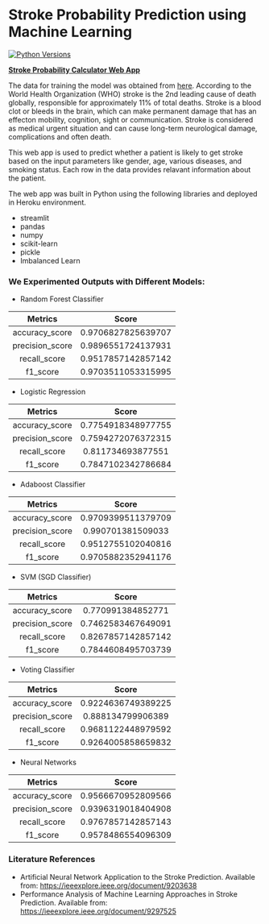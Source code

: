 # Stroke Probability Prediction using Machine Learning

[![Python Versions](https://img.shields.io/pypi/pyversions/yt2mp3.svg)](https://pypi.python.org/pypi/yt2mp3/)

**[Stroke Probability Calculator Web App](https://stroke-probability-calculator.herokuapp.com)**

The data for training the model was obtained from [here](https://www.kaggle.com/fedesoriano/stroke-prediction-dataset?select=healthcare-dataset-stroke-data.csv).
According to the World Health Organization (WHO) stroke is the 2nd leading cause of death globally, responsible for approximately 11% of total deaths. Stroke is a blood clot   or bleeds in the brain, which can make permanent damage that has an effecton mobility, cognition, sight or communication. Stroke is considered as medical  urgent situation   and can cause long-term neurological damage, complications and often death. 

This web app is used to predict whether a patient is likely to get stroke based on the input parameters like gender, age, various diseases, and smoking status. Each row in the data provides relavant information about the patient.

The web app was built in Python using the following libraries and deployed in Heroku environment.
* streamlit
* pandas
* numpy
* scikit-learn
* pickle
* Imbalanced Learn

### We Experimented Outputs with Different Models: ###

* Random Forest Classifier

| Metrics  |  Score |
| :------------: | :------------: |
| accuracy_score  |  0.9706827825639707|  
|  precision_score | 0.9896551724137931  |
|  recall_score |  0.9517857142857142 |
|  f1_score |  0.9703511053315995 |

* Logistic Regression

| Metrics  |  Score |
| :------------: | :------------: |
| accuracy_score  |  0.7754918348977755| 
|  precision_score | 0.7594272076372315  |
|  recall_score |  0.811734693877551 |
|  f1_score |  0.7847102342786684 |

* Adaboost Classifier

| Metrics  |  Score |
| :------------: | :------------: |
| accuracy_score  |  0.9709399511379709| 
|  precision_score | 0.990701381509033  |
|  recall_score |  0.9512755102040816 |
|  f1_score |  0.9705882352941176 |

* SVM (SGD Classifier)

| Metrics  |  Score | 
| :------------: | :------------: |
| accuracy_score  |  0.770991384852771|
|  precision_score | 0.7462583467649091  |
|  recall_score |  0.8267857142857142 |
|  f1_score |  0.7844608495703739 |

* Voting Classifier

| Metrics  |  Score | 
| :------------: | :------------: |
| accuracy_score  |  0.9224636749389225|
|  precision_score | 0.888134799906389  |
|  recall_score |  0.9681122448979592 |
|  f1_score |  0.9264005858659832 |

* Neural Networks

| Metrics  |  Score | 
| :------------: | :------------: |
| accuracy_score  |  0.9566670952809566|
|  precision_score | 0.9396319018404908  |
|  recall_score |  0.9767857142857143 |
|  f1_score |  0.9578486554096309 |

### Literature References ###
* Artificial Neural Network Application to the Stroke Prediction. Available from: https://ieeexplore.ieee.org/document/9203638
* Performance Analysis of Machine Learning Approaches in Stroke Prediction. Available from: https://ieeexplore.ieee.org/document/9297525
